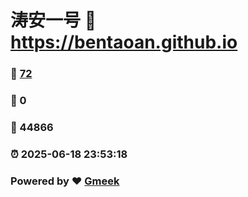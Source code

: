 # 涛安一号 :link: https://bentaoan.github.io 
### :page_facing_up: [72](https://bentaoan.github.io/tag.html) 
### :speech_balloon: 0 
### :hibiscus: 44866 
### :alarm_clock: 2025-06-18 23:53:18 
### Powered by :heart: [Gmeek](https://github.com/Meekdai/Gmeek)
